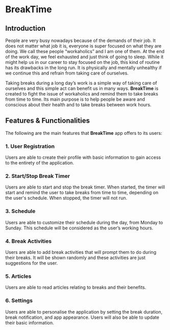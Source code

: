 # BreakTime

## Introduction

People are very busy nowadays because of the demands of their job. It does not matter what job it is, everyone is super focused on what they are doing. We call these people “workaholics” and I am one of them. At the end of the work day, we feel exhausted and just think of going to sleep. While it might help us in our career to stay focused on the job, this kind of routine has its drawbacks in the long run. It is physically and mentally unhealthy if we continue this and refrain from taking care of ourselves.

Taking breaks during a long day’s work is a simple way of taking care of ourselves and this simple act can benefit us in many ways. **BreakTime** is created to fight the issue of workaholics and remind them to take breaks from time to time. Its main purpose is to help people be aware and conscious about their health and to take breaks between work hours.

## Features & Functionalities

The following are the main features that **BreakTime** app offers to its users:

### 1. User Registration
Users are able to create their profile with basic information to gain access to the entirety of the application.

### 2. Start/Stop Break Timer
Users are able to start and stop the break timer. When started, the timer will start and remind the user to take breaks from time to time, depending on the user's schedule. When stopped, the timer will not run.

### 3. Schedule
Users are able to customize their schedule during the day, from Monday to Sunday. This schedule will be considered as the user’s working hours.

### 4. Break Activities
Users are able to add break activities that will prompt them to do during their breaks. It will be shown randomly and these activities are just suggestions for the user.

### 5. Articles
Users are able to read articles relating to breaks and their benefits.

### 6. Settings
Users are able to personalise the application by setting the break duration, break notification, and app appearance. Users will also be able to update their basic information.
